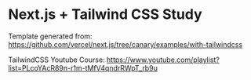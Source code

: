 # Next.js + Tailwind CSS Study

Template generated from: https://github.com/vercel/next.js/tree/canary/examples/with-tailwindcss

TailwindCSS Youtube Course: https://www.youtube.com/playlist?list=PLcoYAcR89n-r1m-tMfV4qndrRWpT_rb9u
